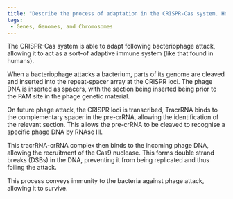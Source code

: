 ```yaml
---
title: "Describe the process of adaptation in the CRISPR-Cas system. How does it provide immunity to phage infection?"
tags:
 - Genes, Genomes, and Chromosomes
---
```

The CRISPR-Cas system is able to adapt following bacteriophage attack, allowing it to act as a sort-of adaptive immune system (like that found in humans). 

When a bacteriophage attacks a bacterium, parts of its genome are cleaved and inserted into the repeat-spacer array at the CRISPR loci. The phage DNA is inserted as spacers, with the section being inserted being prior to the PAM site in the phage genetic material.

On future phage attack, the CRISPR loci is transcribed, TracrRNA binds to the complementary spacer in the pre-crRNA, allowing the identification of the relevant section. This allows the pre-crRNA to be cleaved to recognise a specific phage DNA by RNAse III. 

This tracrRNA-crRNA complex then binds to the incoming phage DNA, allowing the recruitment of the Cas9 nuclease. This forms double strand breaks (DSBs) in the DNA, preventing it from being replicated and thus foiling the attack. 

This process conveys immunity to the bacteria against phage attack, allowing it to survive. 
